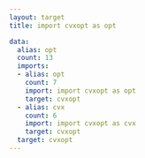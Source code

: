 ```yaml
---
layout: target
title: import cvxopt as opt

data:
  alias: opt
  count: 13
  imports:
  - alias: opt
    count: 7
    import: import cvxopt as opt
    target: cvxopt
  - alias: cvx
    count: 6
    import: import cvxopt as cvx
    target: cvxopt
  target: cvxopt
---
```

